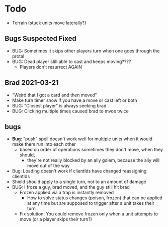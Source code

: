 # Todo

- Terrain (stuck units move laterally?)

## Bugs Suspected Fixed

- BUG: Sometimes it skips other players turn when one goes through the protal
- BUG: Dead player still able to cast and keeps moving????
  - Players don't resurrect AGAIN

## Brad 2021-03-21

- "Weird that I got a card and then moved"
- Make turn timer show if you have a move or cast left or both
- BUG: "Closest player" is always seeking brad
- BUG: Clicking multiple times caused brad to mvoe twice

## bugs

- **Bug**: "push" spell doesn't work well for multiple units when it would make them run into each other
  - based on order of operations sometimes they don't move, when they should,
    - they're not really blocked by an ally golem, because the ally will move out of the way
- Bug: Loading doesn't work if clientIds have changed reassigning clientIds
- Shield should apply to a single turn, not to an amount of damage
- BUG: I froze a guy, brad moved, and the guy still hit brad
  - Frozen applied via a trap is instantly removed
    - How to solve status changes (poison, frozen) that can be applied at any time but are supposed to trigger after a unit takes their turn
  - Fix solution: You could remove frozen only when a unit attempts to move (or a player skips their turn?)
